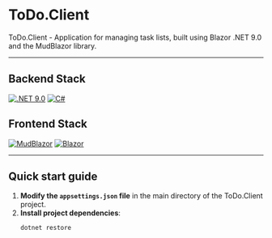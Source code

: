 # ToDo.Client

ToDo.Client - Application for managing task lists, built using Blazor .NET 9.0 and the MudBlazor library.

---

## Backend Stack

[![.NET 9.0](https://img.shields.io/badge/.NET-9.0-purple)](https://dotnet.microsoft.com/en-us/download/dotnet/9.0)
[![C#](https://img.shields.io/badge/Language-C%23-blue)](https://learn.microsoft.com/en-us/dotnet/csharp/)

## Frontend Stack

[![MudBlazor](https://img.shields.io/badge/MudBlazor-UI%20Components-orange)](https://mudblazor.com/docs/overview)
[![Blazor](https://img.shields.io/badge/Blazor-Web%20UI-red)](https://learn.microsoft.com/en-us/aspnet/core/blazor/)

---

## Quick start guide

1. **Modify the `appsettings.json` file** in the main directory of the ToDo.Client project.
2. **Install project dependencies**:
   ```bash
   dotnet restore
